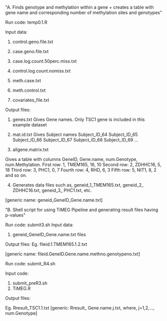 
"A. Finds genotype and methylation within a gene + creates a table with gene name and corresponding number of methylation sites and genotypes"

Run code: temp0.1.R

Input data:
1.	control.geno.file.txt
2.	case.geno.file.txt

3.	case.log.count.50perc.miss.txt
4.	control.log.count.nomiss.txt

5.	meth.case.txt
6.	meth.control.txt

7.	covariates_file.txt

Output files:

1.	genes.txt 
Gives Gene names. Only TSC1 gene is included in this example dataset

2.	mat.id.txt
Gives Subject names
Subject_ID_64
Subject_ID_65
Subject_ID_66
Subject_ID_67
Subject_ID_68
Subject_ID_69
…

3.	allgene.matrix.txt

Gives a table with columns GeneID, Gene.name, num.Genotype, num.Methylation.
First row: 1, TMEM165, 16, 10
Second row: 2, ZDHHC16, 5, 18
Third row: 3, PHC1, 0, 7
Fourth row: 4, RHD, 6, 3
Fifth row: 5, NIT1, 8, 2
and so on. 

4.	Generates data files such as, geneid_1_TMEM165.txt, geneid_2_ ZDHHC16.txt, geneid_3_ PHC1.txt, etc.

[generic name: geneid_GeneID_Gene.name.txt]



"B. Shell script for using TiMEG Pipeline and generating result files having p-values"

Run code: submit3.sh
Input data:
1.	geneid_GeneID_Gene.name.txt files

Output files:
Eg. fileid.1.TMEM165.1.2.txt

[generic name:
fileid.GeneID.Gene.name.methno.genotypeno.txt]


Run code: submit_R4.sh

Input code: 

1. submit_preR3.sh
2. TiMEG.R

Output files:

Eg. Rresult_TSC1.1.txt
[generic: Rresult_ Gene.name.j.txt, where, j=1,2,…, num.Genotype]



